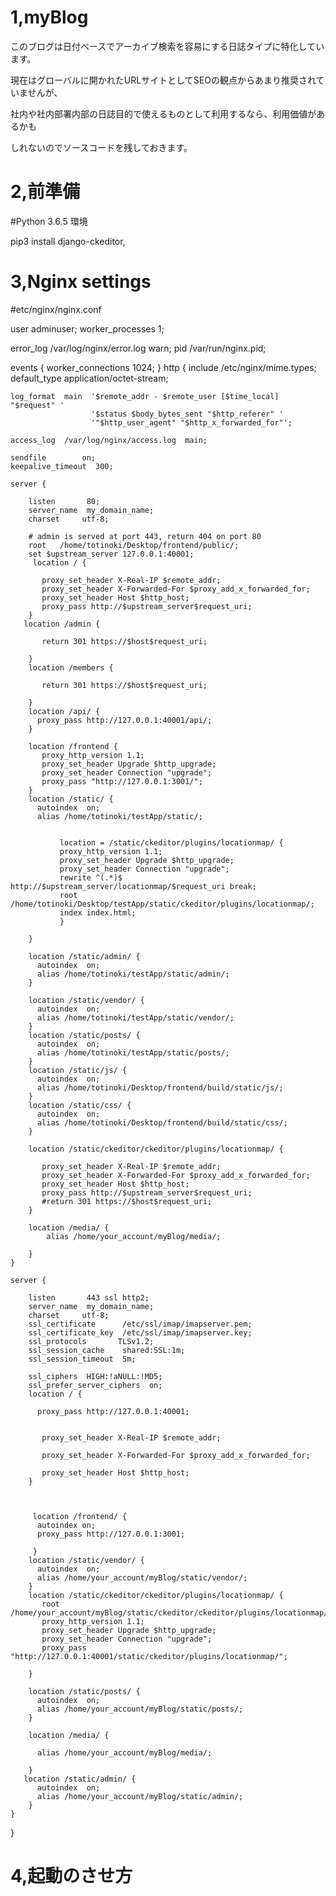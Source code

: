1,myBlog
=
このブログは日付ベースでアーカイブ検索を容易にする日誌タイプに特化しています。

現在はグローバルに開かれたURLサイトとしてSEOの観点からあまり推奨されていませんが、

社内や社内部署内部の日誌目的で使えるものとして利用するなら、利用価値があるかも

しれないのでソースコードを残しておきます。



2,前準備
=
#Python 3.6.5 環境

pip3 install django-ckeditor, 



3,Nginx settings
=

#etc/nginx/nginx.conf

user  adminuser;
worker_processes  1;

error_log  /var/log/nginx/error.log warn;
pid        /var/run/nginx.pid;

events {
    worker_connections  1024;
}
http {
    include       /etc/nginx/mime.types;
    default_type  application/octet-stream;

    log_format  main  '$remote_addr - $remote_user [$time_local] "$request" '
                      '$status $body_bytes_sent "$http_referer" '
                      '"$http_user_agent" "$http_x_forwarded_for"';

    access_log  /var/log/nginx/access.log  main;

    sendfile        on;
    keepalive_timeout  300;

    server {

        listen       80;
        server_name  my_domain_name;
        charset     utf-8;

        # admin is served at port 443, return 404 on port 80
        root   /home/totinoki/Desktop/frontend/public/;
        set $upstream_server 127.0.0.1:40001;
         location / {
         
           proxy_set_header X-Real-IP $remote_addr;
           proxy_set_header X-Forwarded-For $proxy_add_x_forwarded_for;
           proxy_set_header Host $http_host;
           proxy_pass http://$upstream_server$request_uri;
        }
       location /admin {

           return 301 https://$host$request_uri;

        }
        location /members {

           return 301 https://$host$request_uri;

        }
        location /api/ {
          proxy_pass http://127.0.0.1:40001/api/;
        }

        location /frontend {
           proxy_http_version 1.1;
           proxy_set_header Upgrade $http_upgrade;
           proxy_set_header Connection "upgrade";
           proxy_pass "http://127.0.0.1:3001/";
        }
        location /static/ {
          autoindex  on;
          alias /home/totinoki/testApp/static/;


               location = /static/ckeditor/plugins/locationmap/ {                              
               proxy_http_version 1.1;
               proxy_set_header Upgrade $http_upgrade;
               proxy_set_header Connection "upgrade";
               rewrite ^(.*)$ http://$upstream_server/locationmap/$request_uri break;               
               root /home/totinoki/Desktop/testApp/static/ckeditor/plugins/locationmap/;
               index index.html;
               }

        }

        location /static/admin/ {
          autoindex  on;
          alias /home/totinoki/testApp/static/admin/;
        }

        location /static/vendor/ {
          autoindex  on;
          alias /home/totinoki/testApp/static/vendor/;
        }
        location /static/posts/ {
          autoindex  on;
          alias /home/totinoki/testApp/static/posts/;
        }
        location /static/js/ {
          autoindex  on;
          alias /home/totinoki/Desktop/frontend/build/static/js/;
        }
        location /static/css/ {
          autoindex  on;
          alias /home/totinoki/Desktop/frontend/build/static/css/;
        }

        location /static/ckeditor/ckeditor/plugins/locationmap/ {

           proxy_set_header X-Real-IP $remote_addr;
           proxy_set_header X-Forwarded-For $proxy_add_x_forwarded_for;
           proxy_set_header Host $http_host;
           proxy_pass http://$upstream_server$request_uri;
           #return 301 https://$host$request_uri;
        }

        location /media/ {
            alias /home/your_account/myBlog/media/;

        }     
    }

    server {

        listen       443 ssl http2;
        server_name  my_domain_name;
        charset     utf-8;
        ssl_certificate      /etc/ssl/imap/imapserver.pem;
        ssl_certificate_key  /etc/ssl/imap/imapserver.key;
        ssl_protocols       TLSv1.2;
        ssl_session_cache    shared:SSL:1m;
        ssl_session_timeout  5m;

        ssl_ciphers  HIGH:!aNULL:!MD5;
        ssl_prefer_server_ciphers  on;
        location / {

          proxy_pass http://127.0.0.1:40001;
         
         
           proxy_set_header X-Real-IP $remote_addr;
       
           proxy_set_header X-Forwarded-For $proxy_add_x_forwarded_for;
       
           proxy_set_header Host $http_host;
        }



         location /frontend/ {
          autoindex on;
          proxy_pass http://127.0.0.1:3001;

         }
        location /static/vendor/ {
          autoindex  on;
          alias /home/your_account/myBlog/static/vendor/;
        }
        location /static/ckeditor/ckeditor/plugins/locationmap/ {
           root   /home/your_account/myBlog/static/ckeditor/ckeditor/plugins/locationmap/;
           proxy_http_version 1.1;
           proxy_set_header Upgrade $http_upgrade;
           proxy_set_header Connection "upgrade";
           proxy_pass "http://127.0.0.1:40001/static/ckeditor/plugins/locationmap/";

        }

        location /static/posts/ {
          autoindex  on;
          alias /home/your_account/myBlog/static/posts/;
        }

        location /media/ {

          alias /home/your_account/myBlog/media/;

        }
       location /static/admin/ {
          autoindex  on;
          alias /home/your_account/myBlog/static/admin/;
        }
    }
 }




4,起動のさせ方
=
